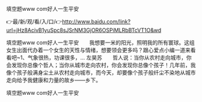 填空题www com好人一生平安

👉最/新/观/看/入/口/👉http://www.baidu.com/link?url=jHz8AcivB1yuSpc8sJSrNM3GjOR6OSPiMLRbBTcVT1O&wd

填空题www com好人一生平安　　我想要一米的阳光，照明我的所有寰球。这组女生出面代办着一个女生的天性与情绪，想要领会更多吗？跟心爱点小编一道来看看吧~1、气象很热，功课很多，...
左昊苏　　哲人说：当你从农村走向城市，你会发现你总像个哲人；当你从城市走向农村，你会发现你总像个孩子！几年前，我像个孩子般满身尘土从农村走向城市，而今天，却要像个孩子般纤尘不染地从城市走向给予我健康和力量的故乡——乡下。


填空题www com好人一生平安
